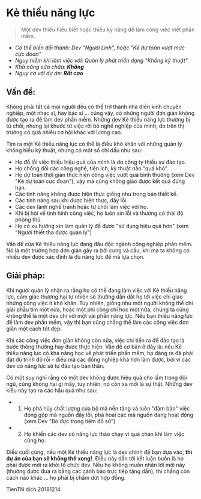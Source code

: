 # Kẻ thiếu năng lực
> Một dev thiếu hiểu biết hoặc thiếu kỹ năng để làm công việc viết phần mềm.

* _Có thể biến đổi thành: Dev "Người Lính", hoặc "Kẻ dự toán vượt mức cực đoan"_
* _Nguy hiểm khi làm việc với: Quản lý phát triển dạng "Không kỹ thuật"_
* _Khả năng sửa chữa: **Không**_
* _Nguy cơ với dự án: **Rất cao**_

## Vấn đề:

Không phải tất cả mọi người đều có thể trở thành nhà điền kinh chuyên nghiệp, một nhạc sĩ, hay bác sĩ ... cũng vậy, có những người đơn giản không được tạo ra để làm dev phần mềm. Những dev Kẻ thiếu năng lực thường bị từ chối, nhưng lại khước từ việc rời bỏ nghề nghiệp của mình, do trên thị trường có quá nhiều cơ hội khác với lương cao.

Tìm ra một Kẻ thiếu năng lực có thể là điều khó khăn với những quản lý không hiểu kỹ thuật, nhưng có một số chỉ dấu như sau:

* Họ đổ lỗi việc thiếu hiệu quả của mình là do công ty thiếu sự đào tạo.
* Họ chống đối các công nghệ, tiện ích, kỹ thuật nào "quá khó".
* Họ dự toán thời gian thực hiện công việc vượt quá bình thường (xem Dev "Kẻ dự toán cực đoan"), vậy mà cũng không giao được kết quả đúng hạn.
* Các tính năng không được hiện thực giống như trong bản thiết kế.
* Các tính năng sau khi được hiện thực, đầy lỗi.
* Các dev lành nghề tránh hoặc từ chối làm việc với họ.
* Khi bị hỏi về tình hình công việc, họ luôn xin lỗi và thường có thái độ phòng thủ.
* Họ có xu hướng xin làm quản lý để được "sử dụng hiệu quả hơn" (xem "Người thiết tha được quản lý")

Vấn đề của Kẻ thiếu năng lực đang đầu độc ngành công nghiệp phần mềm. Nó là một trường hợp đơn giản gây ra bởi cung và cầu, khi mà ta không có nhiều dev được xác định là đủ năng lực để mà lựa chọn.

## Giải pháp:

Khi người quản lý nhận ra rằng họ có thể đang làm việc với Kẻ thiếu năng lực, cảm giác thương hại tự nhiên sẽ thường dẫn dắt họ tới việc chỉ giao những công việc ít khó khăn. Tuy nhiên, giống như một người không thể chỉ giải phẫu tim một nửa, hoặc một phi công chỉ học một nửa, chúng ta cũng không thể là một dev chỉ với một vài phần năng lực. Nếu bạn thiếu  năng lực để làm dev phần mềm, vậy thì bạn cũng chẳng thể làm các công việc đơn giản một cách tốt đẹp.

Khi các công việc đơn giản không còn nữa, việc chi tiền ra để đào tạo là bước thông thường hay được thực hiện. Vấn đề cơ bản ở đây là: nếu Kẻ thiếu năng lực có khả năng học về phát triển phần mềm, họ đáng ra đã phải đạt đủ trình độ rồi - điều mà các đồng nghiệp khá hơn làm được, bởi vì các dev có năng lực sẽ tự đào tạo bản thân.

Có một suy nghĩ rằng có một dev không được hiệu quả cho lắm trong đội ngũ, cũng không hại gì mấy, tuy nhiên, nó còn xa mới là sự thật. Những dev kiểu này tạo ra các hậu quả như sau:

* 1. Họ phá hủy chất lượng của bộ mã nền tảng và luôn "đảm bảo" việc đóng góp mã nguồn đầy lỗi, phá hoại các mã nguồn đang hoạt động (xem Dev "Bò đực trong tiệm đồ sứ")
* 2. Họ khiến các dev có năng lực tháo chạy vì quá chán khi làm việc cùng họ.

Điều cuối cùng, nếu một Kẻ thiếu năng lực là dev chính để bạn dựa vào, **thì dự án của bạn sẽ không thể xong!**. Điều này dẫn tới kết luận buồn là họ phải được mời ra khỏi tổ chức dev. Nếu họ không muốn nhận lời mời này (thường được đưa ra bằng các cảnh báo trực tiếp tăng dần), thì chẳng còn cách nào khác ... họ phải bị chấm dứt hợp đồng.

TienTN dịch 20181214
